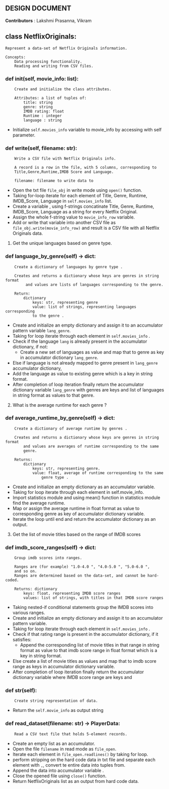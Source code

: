 
## DESIGN DOCUMENT

**Contributors** : Lakshmi Prasanna, Vikram

## class NetflixOriginals:
    
    Represent a data-set of Netflix Originals information.

    Concepts:
        Data processing functionality.
        Reading and writing from CSV files.
    

### def __init__(self, movie_info: list):
       
        Create and initialize the class attributes.

        Attributes: a list of tuples of:
            title: string
            genre: string
            IMDB rating: float
            Runtime : integer
            language : string

* Initialize `self.movies_info` variable to movie_info by accessing with self parameter.        

### def write(self, filename: str):
       
        Write a CSV file with Netflix Originals info.

        A record is a row in the file, with 5 columns, corresponding to
        Title,Genre,Runtime,IMDB Score and Language.

        filename: filename to write data to

* Open the txt file `file_obj` in write mode using `open()` function.
* Taking for-loop iterate for each element of Title, Genre, Runtime, IMDB_Score, Language in `self.movies_info` list.
* Create a variable , using f-strings concatinate Title, Genre, Runtime, IMDB_Score, Language
  as a string for every Netflix Original.
* Assign the whole f-string value to `movie_info_row` variable.
* Add or write that variable into another CSV file as `file_obj.write(movie_info_row)` and result is a CSV file with all Netflix Originals data.
  
1. Get the unique languages based on genre type.
### def language_by_genre(self) -> dict:
        
        Create a dictionary of languages by genre type .

        Creates and returns a dictionary whose keys are genres in string format
             and values are lists of languages corresponding to the genre.

        Return:
            dictionary
                keys: str, representing genre
                value: list of strings, representing languages corresponding
                to the genre .


* Create and initialize an empty dictionary and assign it to an accumulator pattern variable `lang_genre`.
* Taking for loop iterate through each element in `self.movies_info` .
 * Check if the language `lang` is already present in the accumulator dictionary, if not:
   * Create a new set of languages as value and map that to genre as key in accumulator dictionary `lang_genre`.
 * Else if language is not already mapped to genre present in `lang_genre` accumulator dictionary,
 * Add the language as value to existing genre which is a key in string format.
* After completion of loop iteration finally return the accumulator dictionary variable `lang_genre`  with genres are keys and 
list of languages in string format as values to that genre.

2. What is the average runtime for each genre ? 
 
### def average_runtime_by_genre(self) -> dict:
        
        Create a dictionary of average runtime by genres .

        Creates and returns a dictionary whose keys are genres in string format
            and values are averages of runtime corresponding to the same
            genre.

        Returns:
            dictionary
                keys: str, representing genre.
                value: float, average of runtime corresponding to the same
                    genre type .

* Create and initialize an empty dictionary as an accumulator variable.
* Taking for loop iterate through each element in self.movie_info.
* Import statistics module and using mean() function in statistics module find the average runtime.
* Map or assign the average runtime in float format as value to corresponding genre as key of accumulator dictionary variable.
* Iterate the loop until end and return the accumulator dictionary as an output.

3. Get the list of movie titles based on the range of IMDB scores

### def imdb_score_ranges(self) -> dict:
        
        Group imdb scores into ranges.

        Ranges are (for example) "1.0-4.0 ", "4.0-5.0 ", "5.0-6.0 ",
        and so on.
        Ranges are determined based on the data-set, and cannot be hard-coded.

        Returns: dictionary
            keys: float, representing IMDB score ranges
            values: list of strings, with titles in that IMDB score ranges

* Taking nested-if conditional statements group the IMDB scores into various ranges.
* Create and initialize an empty dictionary and assign it to an accumulator pattern variable.
* Taking for loop iterate through each element in `self.movies_info` .
 * Check if that rating range is present in the accumulator dictionary, if it satisfies:
   * Append the corresponding list of movie titles in that range in string format as value
    to that imdb score range in float format which is a key in string format.
 * Else create a list of movie titles as values and map that to imdb score range as keys in accumulator dictionary variable.
* After completion of loop iteration finally return the accumulator dictionary variable where IMDB score range are keys and 

### def str(self):
        Create string representation of data.
* Return the `self.movie_info` as output string

### def read_dataset(filename: str) -> PlayerData:
        Read a CSV text file that holds 5-element records.

* Create an empty list as an accumulator.
* Open the file `filename` in read mode as `file_open`.
* Iterate each element in  `file_open.readlines()` by taking for loop.
 * perform stripping on the hard code data in txt file and separate each element with `,`, convert te entire data into tuples from.
 * Append the data into accumulator variable  .
* Close the opened file using `close()` function.
* Return NetflixOriginals list as an output from hard code data.

